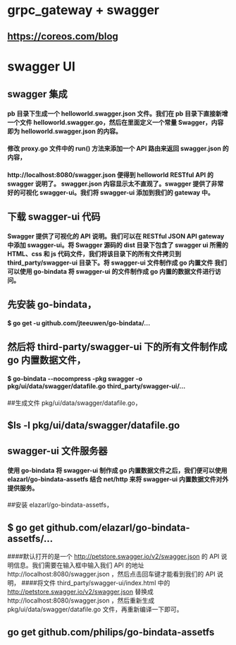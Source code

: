 
# grpc_gateway + swagger


## https://coreos.com/blog

# swagger UI
## swagger 集成
 #### pb 目录下生成一个 helloworld.swagger.json 文件。我们在 pb 目录下直接新增一个文件 helloworld.swagger.go，然后在里面定义一个常量 Swagger，内容即为 helloworld.swagger.json 的内容。
 #### 修改 proxy.go 文件中的 run() 方法来添加一个 API 路由来返回 swagger.json 的内容，
 ####  http://localhost:8080/swagger.json 便得到 helloworld RESTful API 的 swagger 说明了。 swagger.json 内容显示太不直观了。swagger 提供了非常好的可视化 swagger-ui。我们将 swagger-ui 添加到我们的 gateway 中。

## 下载 swagger-ui 代码

 #### Swagger 提供了可视化的 API 说明。我们可以在 RESTful JSON API gateway 中添加 swagger-ui。将 Swagger 源码的 dist 目录下包含了 swagger ui 所需的 HTML、css 和 js 代码文件，我们将该目录下的所有文件拷贝到 third_party/swagger-ui 目录下。将 swagger-ui 文件制作成 go 内置文件 我们可以使用 go-bindata 将 swagger-ui 的文件制作成 go 内置的数据文件进行访问。

## 先安装 go-bindata，

 #### $ go get -u github.com/jteeuwen/go-bindata/...
## 然后将 third-party/swagger-ui 下的所有文件制作成 go 内置数据文件，

 #### $ go-bindata --nocompress -pkg swagger -o pkg/ui/data/swagger/datafile.go third_party/swagger-ui/...
##生成文件 pkg/ui/data/swagger/datafile.go，

## $ls -l pkg/ui/data/swagger/datafile.go 
## swagger-ui 文件服务器

 #### 使用 go-bindata 将 swagger-ui 制作成 go 内置数据文件之后，我们便可以使用 elazarl/go-bindata-assetfs 结合 net/http 来将 swagger-ui 内置数据文件对外提供服务。

##安装 elazarl/go-bindata-assetfs，

## $ go get github.com/elazarl/go-bindata-assetfs/...
####默认打开的是一个 http://petstore.swagger.io/v2/swagger.json 的 API 说明信息。我们需要在输入框中输入我们 API 的地址 http://localhost:8080/swagger.json ，然后点击回车键才能看到我们的 API 说明，
####将文件 third_party/swagger-ui/index.html 中的 http://petstore.swagger.io/v2/swagger.json 替换成 http://localhost:8080/swagger.json ，然后重新生成 pkg/ui/data/swagger/datafile.go 文件，再重新编译一下即可。

## go get github.com/philips/go-bindata-assetfs

